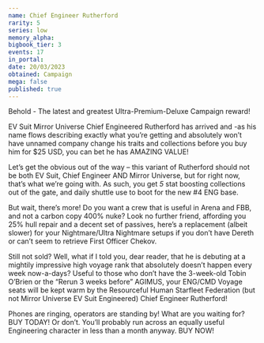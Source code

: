 ```yaml
---
name: Chief Engineer Rutherford
rarity: 5
series: low
memory_alpha:
bigbook_tier: 3
events: 17
in_portal:
date: 20/03/2023
obtained: Campaign
mega: false
published: true
---
```


Behold - The latest and greatest Ultra-Premium-Deluxe Campaign reward!

EV Suit Mirror Universe Chief Engineered Rutherford has arrived and -as his name flows describing exactly what you’re getting and absolutely won’t have unnamed company change his traits and collections before you buy him for $25 USD, you can bet he has AMAZING VALUE!

Let’s get the obvious out of the way – this variant of Rutherford should not be both EV Suit, Chief Engineer AND Mirror Universe, but for right now, that’s what we’re going with.  As such, you get *5* stat boosting collections out of the gate, and daily shuttle use to boot for the new #4 ENG base.

But wait, there’s more!  Do you want a crew that is useful in Arena and FBB, and not a carbon copy 400% nuke?  Look no further friend, affording you 25% hull repair and a decent set of passives, here’s a replacement (albeit slower) for your Nightmare/Ultra Nightmare setups if you don’t have Dereth or can’t seem to retrieve First Officer Chekov.  

Still not sold? Well, what if I told you, dear reader, that he is debuting at a mightily impressive high voyage rank that absolutely doesn’t happen every week now-a-days? Useful to those who don’t have the 3-week-old Tobin O’Brien or the “Rerun 3 weeks before” AGIMUS, your ENG/CMD Voyage seats will be kept warm by the Resourceful Human Starfleet Federation (but not Mirror Universe EV Suit Engineered) Chief Engineer Rutherford!

Phones are ringing, operators are standing by!  What are you waiting for?  BUY TODAY!
Or don’t.
You’ll probably run across an equally useful Engineering character in less than a month anyway.
BUY NOW!
